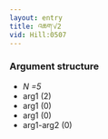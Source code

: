 ```yaml
---
layout: entry
title: འཆག་√2
vid: Hill:0507
---
```

### Argument structure
* _N =5_
* arg1 (2)
* arg1 (0)
* arg1 (0)
* arg1-arg2 (0)
